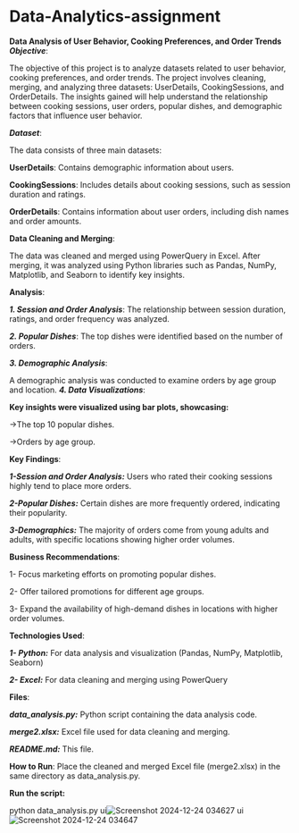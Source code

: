 # Data-Analytics-assignment
**Data Analysis of User Behavior, Cooking Preferences, and Order Trends**
***Objective***:

The objective of this project is to analyze datasets related to user behavior, cooking preferences, and order trends. The project involves cleaning, merging, and analyzing three datasets: UserDetails, CookingSessions, and OrderDetails. The insights gained will help understand the relationship between cooking sessions, user orders, popular dishes, and demographic factors that influence user behavior.

***Dataset***:

The data consists of three main datasets:

**UserDetails**: Contains demographic information about users.

**CookingSessions**: Includes details about cooking sessions, such as session duration and ratings.

**OrderDetails**: Contains information about user orders, including dish names and order amounts.

**Data Cleaning and Merging**:

The data was cleaned and merged using PowerQuery in Excel. After merging, it was analyzed using Python libraries such as Pandas, NumPy, Matplotlib, and Seaborn to identify key insights.

**Analysis**:

***1. Session and Order Analysis***:
The relationship between session duration, ratings, and order frequency was analyzed.

***2. Popular Dishes***:
The top dishes were identified based on the number of orders.

***3. Demographic Analysis***:

A demographic analysis was conducted to examine orders by age group and location.
***4. Data Visualizations***:

**Key insights were visualized using bar plots, showcasing:**

->The top 10 popular dishes.

->Orders by age group.

**Key Findings**:

***1-Session and Order Analysis:*** Users who rated their cooking sessions highly tend to place more orders.

***2-Popular Dishes:*** Certain dishes are more frequently ordered, indicating their popularity.

***3-Demographics:*** The majority of orders come from young adults and adults, with specific locations showing higher order volumes.

**Business Recommendations**:

1- Focus marketing efforts on promoting popular dishes.

2- Offer tailored promotions for different age groups.

3- Expand the availability of high-demand dishes in locations with higher order volumes.

**Technologies Used**:

***1- Python:*** For data analysis and visualization (Pandas, NumPy, Matplotlib, Seaborn)

***2- Excel:*** For data cleaning and merging using PowerQuery

**Files**:

***data_analysis.py:*** Python script containing the data analysis code.

***merge2.xlsx:*** Excel file used for data cleaning and merging.

***README.md:*** This file.

**How to Run**:
Place the cleaned and merged Excel file (merge2.xlsx) in the same directory as data_analysis.py.

**Run the script:**

python data_analysis.py
ui![Screenshot 2024-12-24 034627](https://github.com/user-attachments/assets/b69fd95e-ff96-4e6d-ae58-6d532c0416bb)
ui![Screenshot 2024-12-24 034647](https://github.com/user-attachments/assets/13e45524-c589-4e03-b5ab-8dbbad9ea4ff)



